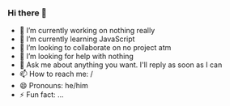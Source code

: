 ### Hi there 👋

- 🔭 I’m currently working on nothing really
- 🌱 I’m currently learning JavaScript
- 👯 I’m looking to collaborate on no project atm
- 🤔 I’m looking for help with nothing
- 💬 Ask me about anything you want. I'll reply as soon as I can
- 📫 How to reach me: /
- 😄 Pronouns: he/him
- ⚡ Fun fact: ...

